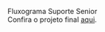 
Fluxograma Suporte Senior
<br>
Confira o projeto final <a href="https://guilherme-vailatti.github.io/fluxo-suporte/" target="_blank">aqui</a>.
